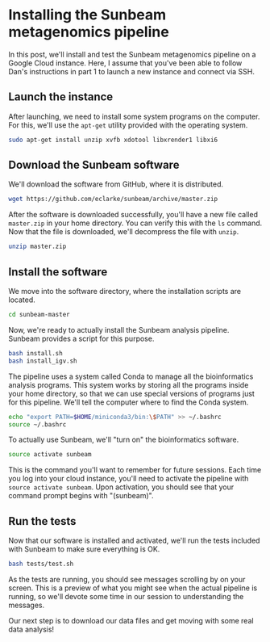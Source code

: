 # Installing the Sunbeam metagenomics pipeline

In this post, we'll install and test the Sunbeam metagenomics pipeline
on a Google Cloud instance.  Here, I assume that you've been able to
follow Dan's instructions in part 1 to launch a new instance and
connect via SSH.

## Launch the instance 

After launching, we need to install some system programs on the
computer.  For this, we'll use the `apt-get` utility provided with the
operating system.

```bash
sudo apt-get install unzip xvfb xdotool libxrender1 libxi6
```

## Download the Sunbeam software

We'll download the software from GitHub, where it is distributed.

```bash
wget https://github.com/eclarke/sunbeam/archive/master.zip
```

After the software is downloaded successfully, you'll have a new file
called `master.zip` in your home directory.  You can verify this with
the `ls` command. Now that the file is downloaded, we'll decompress
the file with `unzip`.

```bash
unzip master.zip
```

## Install the software

We move into the software directory, where the installation scripts
are located.

```bash
cd sunbeam-master
```

Now, we're ready to actually install the Sunbeam analysis pipeline.
Sunbeam provides a script for this purpose.

```bash
bash install.sh
bash install_igv.sh
```

The pipeline uses a system called Conda to manage all the
bioinformatics analysis programs. This system works by storing all the
programs inside your home directory, so that we can use special
versions of programs just for this pipeline. We'll tell the computer
where to find the Conda system.

```bash
echo "export PATH=$HOME/miniconda3/bin:\$PATH" >> ~/.bashrc
source ~/.bashrc
```

To actually use Sunbeam, we'll "turn on" the bioinformatics software.

```bash
source activate sunbeam
```

This is the command you'll want to remember for future sessions.  Each
time you log into your cloud instance, you'll need to activate the
pipeline with `source activate sunbeam`.  Upon activation, you should
see that your command prompt begins with "(sunbeam)".

## Run the tests

Now that our software is installed and activated, we'll run the tests
included with Sunbeam to make sure everything is OK.

```bash
bash tests/test.sh
```

As the tests are running, you should see messages scrolling by on your
screen. This is a preview of what you might see when the actual
pipeline is running, so we'll devote some time in our session to
understanding the messages.

Our next step is to download our data files and get moving with some
real data analysis!

